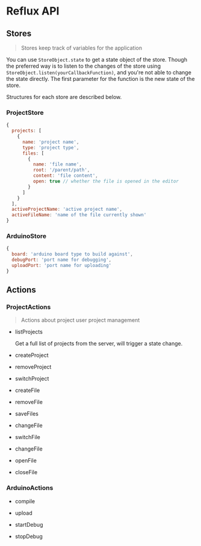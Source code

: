 # Reflux API

## Stores

> Stores keep track of variables for the application

You can use `StoreObject.state` to get a state object of the store. Though the preferred way is to listen to the changes of the store using  `StoreObject.listen(yourCallbackFunction)`, and you're not able to change the state directly. The first parameter for the function is the new state of the store.

Structures for each store are described below.

### ProjectStore

```js
{
  projects: [
    {
      name: 'project name',
      type: 'project type',
      files: [
        {
          name: 'file name',
          root: '/parent/path',
          content: 'file content',
          open: true // whether the file is opened in the editor
        }
      ]
    }
  ],
  activeProjectName: 'active project name',
  activeFileName: 'name of the file currently shown'
}
```

### ArduinoStore

```js
{
  board: 'arduino board type to build against',
  debugPort: 'port name for debugging',
  uploadPort: 'port name for uploading'
}
```

## Actions

### ProjectActions

> Actions about project user project management

- listProjects

  Get a full list of projects from the server, will trigger a state change.

- createProject

- removeProject

- switchProject

- createFile

- removeFile

- saveFiles

- changeFile

- switchFile

- changeFile

- openFile

- closeFile

### ArduinoActions

- compile

- upload

- startDebug

- stopDebug
